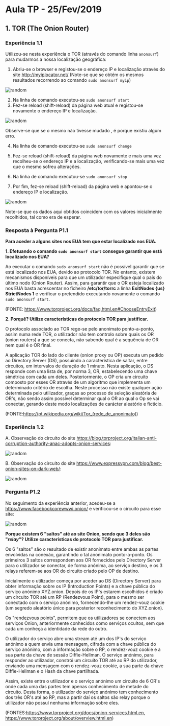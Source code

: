 # Aula TP - 25/Fev/2019

## 1\. TOR (The Onion Router)

### Experiência 1.1

Utilizou-se nesta experiência o TOR (através do comando linha `anonsurf`) para mudarmos a nossa localização geográfica:

1. Abriu-se o browser e registou-se o endereço IP e localização através do site <http://myiplocator.net/> (Note-se que se obtém os mesmos resultados recorrendo ao comando `sudo anonsurf myip`)


![random](Images/1.png)


2. Na linha de comando executou-se `sudo anonsurf start`
3. Fez-se reload (shift-reload) da página web atual e registou-se novamente o endereço IP e localização. 

![random](Images/2.png)

Observe-se que se o mesmo não tivesse mudado , é porque existiu algum erro.

4. Na linha de comando executou-se `sudo anonsurf change`
5. Fez-se reload (shift-reload) da página web novamente e mais uma vez recolheu-se o endereço IP e a localização, verificando-se mais uma vez que o mesmo sofreu alterações.

6. Na linha de comando executou-se `sudo anonsurf stop`
7. Por fim, fez-se reload (shift-reload) da página web e apontou-se o endereço IP e localização.

![random](Images/3.png)

Note-se que os dados aqui obtidos coincidem com os valores inicialmente recolhidos, tal como era de esperar.



### Resposta à Pergunta P1.1

**Para aceder a alguns sites nos EUA tem que estar localizado nos EUA.**

**1. Efetuando o comando `sudo anonsurf start` consegue garantir que está localizado nos EUA?**

Ao executar o comando `sudo anonsurf start` não é possível garantir que se está localizado nos EUA, devido ao protocolo TOR. No entanto, existem mecanismos disponíveis para que um utilizador especifique qual o país do último nodo (Onion Router). Assim, para garantir que o OR esteja localizado nos EUA basta acrescentar no ficheiro **/etc/tor/torrc** a linha **ExitNodes {us} StrictNodes 1** e verificar o pretendido executando novamente o comando `sudo anonsurf start`.

(FONTE: <https://www.torproject.org/docs/faq.html.en#ChooseEntryExit>)


**2. Porquê? Utilize características do protocolo TOR para justificar.**

O protocolo associado ao TOR rege-se pelo anonimato ponto-a-ponto, assim numa rede TOR, o utilizador não tem controlo sobre quais os OR (onion routers) a que se conecta, não sabendo qual é a sequência de OR nem qual é o OR final.

A aplicação TOR do lado do cliente (onion proxy ou OP) executa um pedido ao Directory Server (DS), possuindo a característica de saltar, entre circuitos, em intervalos de duração de 1 minuto. Nesta aplicação, o DS responde com uma lista de, por norma 3, OR, estabelecendo uma chave simétrica com cada um deles. Posteriormente, o OP cria um circuito composto por esses OR através de um algoritmo que implementa um determinado critério de escolha. Neste processo não existe qualquer ação determinada pelo utilizador, graças ao processo de seleção aleatória de OR's, não sendo assim possível determinar qual o OR ao qual o Op se vai conectar, gerando deste modo localizações de carácter aleatório e fictício.

(FONTE:<https://pt.wikipedia.org/wiki/Tor_(rede_de_anonimato)>)


### Experiência 1.2

A. Observação do circuito do site <https://blog.torproject.org/italian-anti-corruption-authority-anac-adopts-onion-services>:

![random](Images/4.png)

B. Observação do circuito do site <https://www.expressvpn.com/blog/best-onion-sites-on-dark-web/>:

![random](Images/5.png)


### Pergunta P1.2

No seguimento da experiência anterior, acedeu-se a <https://www.facebookcorewwwi.onion/> e verificou-se o circuito para esse site:

![random](Images/6.png)

**Porque existem 6 "saltos" até ao site Onion, sendo que 3 deles são "_relay_"? Utilize características do protocolo TOR para justificar.**

Os 6 "saltos" são o resultado de existir anonimato entre ambas as partes envolvidas na conexão, garantindo o tal anonimato ponto-a-ponto. Os primeiros 3 saltos correspondem aos OR fornecidos pelo Directory Server para o utilizador se conectar, de forma anónima, ao serviço destino, e os 3 relays referem-se aos OR do circuito criado pelo OP de destino.


Inicialmente o utilizador começa por aceder ao DS (Directory Server) para obter informação sobre os IP (Introduction Points) e a chave pública do serviço anónimo XYZ.onion. Depois de os IP's estarem escolhidos é criado um circuito TOR até um RP (Rendezvous Point), para o mesmo ser conectado com o serviço anónimo, fornecendo-lhe um rendez-vouz cookie (um segredo aleatório único para posterior reconhecimento do XYZ.onion).

Os "rendezvous points", permitem que os utilizadores se conectem aos serviços Onion, anteriormente conhecidos como serviços ocultos, sem que cada um conheça a identidade da rede do outro.

O utilizador do serviço abre uma stream até um dos IP's do serviço anónimo a quem envia uma mensagem, cifrada com a chave pública do serviço anónimo, com a informação sobre o RP, o rendez-vouz cookie e a sua parte da chave de sessão Diffie-Hellman. O serviço anónimo, para responder ao utilizador, constrói um circuito TOR até ao RP do utilizador, enviando uma mensagem com o rendez-vouz cookie, a sua parte da chave Diffie-Hellman e o Hash da chave partilhada. 

Assim, existe entre o utilizador e o serviço anónimo um circuito de 6 OR's onde cada uma das partes tem apenas conhecimento de metade do circuito. Desta forma, o utilizador do serviço anónimo tem conhecimento dos três OR's até ao RP, mas a partir daí os saltos são relay porque o utilizador não possuí nenhuma informação sobre eles.

(FONTES:<https://www.torproject.org/docs/onion-services.html.en>, <https://www.torproject.org/about/overview.html.en>)

